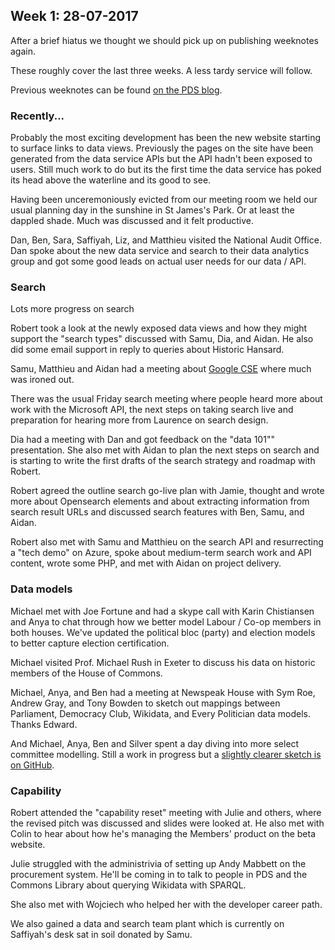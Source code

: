 ## Week 1: 28-07-2017

After a brief hiatus we thought we should pick up on publishing weeknotes again.

These roughly cover the last three weeks. A less tardy service will follow.

Previous weeknotes can be found [on the PDS blog](https://pds.blog.parliament.uk/?s=%22Fortnight+notes%22).

### Recently...

Probably the most exciting development has been the new website starting to surface links to data views. Previously the pages on the site have been generated from the data service APIs but the API hadn't been exposed to users. Still much work to do but its the first time the data service has poked its head above the waterline and its good to see.

Having been unceremoniously evicted from our meeting room we held our usual planning  day in the sunshine in St James's Park. Or at least the dappled shade. Much was discussed and it felt productive.

Dan, Ben, Sara, Saffiyah, Liz, and Matthieu visited the National Audit Office. Dan spoke about the new data service and search to their data analytics group and got some good leads on actual user needs for our data / API.

### Search

Lots more progress on search

Robert took a look at the newly exposed data views and how they might support the "search types" discussed with Samu, Dia, and Aidan. He also did some email support in reply to queries about Historic Hansard.

Samu, Matthieu and Aidan had a meeting about [Google CSE](https://cse.google.com/cse/) where much was ironed out. 

There was the usual Friday search meeting where people heard more about work with the Microsoft API, the next steps on taking search live and preparation for hearing more from Laurence on search design.

Dia had a meeting with Dan and got feedback on the "data 101"" presentation. She also met with Aidan to plan the next steps on search and is starting to write the first drafts of the search strategy and roadmap with Robert.

Robert agreed the outline search go-live plan with Jamie, thought and wrote more about Opensearch elements and about extracting information from search result URLs and discussed search features with Ben, Samu, and Aidan.

Robert also met with Samu and Matthieu on the search API and resurrecting a "tech demo" on Azure, spoke about medium-term search work and API content, wrote some PHP, and met with Aidan on project delivery. 

### Data models


Michael met with Joe Fortune and had a skype call with Karin Chistiansen and Anya to chat through how we better model Labour / Co-op members in both houses. We've updated the political bloc (party) and election models to better capture election certification.

Michael visited Prof. Michael Rush in Exeter to discuss his data on historic members of the House of Commons.

Michael, Anya, and Ben had a meeting at Newspeak House with Sym Roe, Andrew Gray, and Tony Bowden to sketch out mappings between Parliament, Democracy Club, Wikidata, and Every Politician data models. Thanks Edward.

And Michael, Anya, Ben and Silver spent a day diving into more select committee modelling. Still a work in progress but a [slightly clearer sketch is on GitHub](https://github.com/ukparliament/ontologies/blob/master/formal-body/formal-body.png).

### Capability

Robert attended the "capability reset" meeting with Julie and others, where the revised pitch was discussed and slides were looked at. He also met with Colin to hear about how he's managing the Members' product on the beta website.

Julie struggled with the administrivia of setting up Andy Mabbett on the procurement system. He'll be coming in to talk to people in PDS and the Commons Library about querying Wikidata with SPARQL.

She also met with Wojciech who helped her with the developer career path.

We also gained a data and search team plant which is currently on Saffiyah's desk sat in soil donated by Samu.